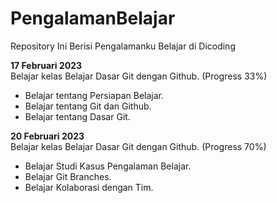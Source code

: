 # PengalamanBelajar
Repository Ini Berisi Pengalamanku Belajar di Dicoding

**17 Februari 2023**  
Belajar kelas Belajar Dasar Git dengan Github. (Progress 33%)
  * Belajar tentang Persiapan Belajar.
  * Belajar tentang Git dan Github.
  * Belajar tentang Dasar Git.

**20 Februari 2023**  
Belajar kelas Belajar Dasar Git dengan Github. (Progress 70%)
  * Belajar Studi Kasus Pengalaman Belajar.
  * Belajar Git Branches.
  * Belajar Kolaborasi dengan Tim.
